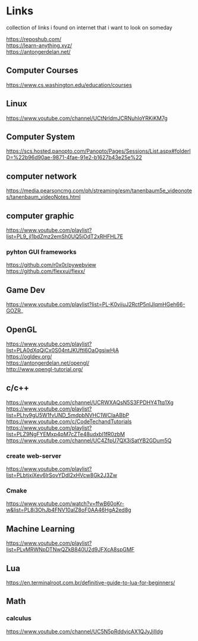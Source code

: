 # Links
collection of links i found on internet that i want to look on someday


https://reposhub.com/ <br>
https://learn-anything.xyz/ <br>
https://antongerdelan.net/ <br>


## Computer Courses
https://www.cs.washington.edu/education/courses<br>

## Linux
https://www.youtube.com/channel/UCtNrldmJCRNuhIoYRKiKM7g <br>

## Computer System
https://scs.hosted.panopto.com/Panopto/Pages/Sessions/List.aspx#folderID=%22b96d90ae-9871-4fae-91e2-b1627b43e25e%22 <br>

## computer network
https://media.pearsoncmg.com/ph/streaming/esm/tanenbaum5e_videonotes/tanenbaum_videoNotes.html <br>

## computer graphic
https://www.youtube.com/playlist?list=PL9_jI1bdZmz2emSh0UQ5iOdT2xRHFHL7E <br>


### pyhton GUI frameworks
https://github.com/r0x0r/pywebview <br>
https://github.com/flexxui/flexx/ <br>



## Game Dev
https://www.youtube.com/playlist?list=PL-K0viiuJ2RctP5nlJlqmHGeh66-GOZR_ <br>

## OpenGL
https://www.youtube.com/playlist?list=PLA0dXqQjCx0S04ntJKUftl6OaOgsiwHjA <br>
https://ogldev.org/ <br>
https://antongerdelan.net/opengl/ <br>
http://www.opengl-tutorial.org/ <br>

## c/c++
https://www.youtube.com/channel/UCRWXAQsN5S3FPDHY4Ttq1Xg <br>
https://www.youtube.com/playlist?list=PLhy9gU5W1fvUND_5mdpbNVHC1WCIaABbP <br>
https://www.youtube.com/c/CodeTechandTutorials <br>
https://www.youtube.com/playlist?list=PLZ9NgFYEMxp4pM7cZTe48udxbI1fR0zbM <br>
https://www.youtube.com/channel/UC4ZfpU7QX3iSatYB2GDum5Q <br>

### create web-server
https://www.youtube.com/playlist?list=PLbtjxiXev6lrSovYDdI2xHVcw8Gk2J3Zw <br>

### Cmake
https://www.youtube.com/watch?v=ffwB60oKr-w&list=PL8i3OhJb4FNV10aIZ8oF0AA46HgA2ed8g <br>

## Machine Learning
https://www.youtube.com/playlist?list=PLvMRWNpDTNwQZkB840U2d9JFXcA8spGMF <br>


## Lua
https://en.terminalroot.com.br/definitive-guide-to-lua-for-beginners/ <br>

## Math

### calculus
https://www.youtube.com/channel/UC5N5pRddyicAX1QJyJjIIdg <br>
